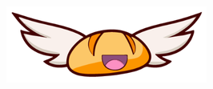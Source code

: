 <p align="center">

<img width="400" src="https://raw.githubusercontent.com/jetbun/assets/main/logos/0.5x/jetbun_logo_transparent_cropped.png" />

</p>
